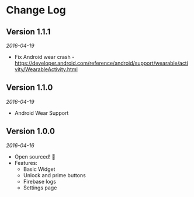 Change Log
==========

## Version 1.1.1

_2016-04-19_

 *  Fix Android wear crash - https://developer.android.com/reference/android/support/wearable/activity/WearableActivity.html

## Version 1.1.0

_2016-04-19_

 *  Android Wear Support

## Version 1.0.0

_2016-04-16_

 *  Open sourced! :tada:
 *  Features:
    * Basic Widget
    * Unlock and prime buttons
    * Firebase logs
    * Settings page